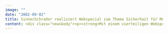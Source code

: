 ```yaml
---
image: ""
date: "2002-09-02"
title: SinnerSchrader realisiert Webspecial zum Thema Sicherheit für Mercedes-Benz
content: <div class="newsbody"><p><strong>Mit einem vierteiligen Webspecial rückt Mercedes-Benz jetzt das Thema Sicherheit in den Vordergrund. Unter dem Titel "Mercedes-Benz Sicherheit. Der Zeit voraus" stellt das Automobilunternehmen im Internet bestehende Sicherheitsleistungen und Innovationen vor.</strong></p><p>Die inhaltliche, grafische und technische Realisierung lag in den Händen von SinnerSchrader. Das Webspecial ist in fünf Sprachen produziert worden und wird innerhalb von Mercedes-Benz international übernommen.</p><p>In jedem der kommenden Monate wird das Angebot schrittweise um neue Inhalte erweitert. Neben aktuellen und neuen Sicherheitsfeatures stellt das Webspecial auch die Historie der Sicherheitsforschung von Mercedes-Benz vor und dokumentiert damit Authentizität und Führungsanspruch der Marke Mercedes-Benz. "Mit der Themenoffensive im Bereich Sicherheit wollen wir die Grundwerte der Marke wieder stärker in den Vordergrund rücken", so Lothar Korn, Leiter klassische Kommunikation PKW Mercedes-Benz.</p><p>Das Webspecial ist das erste einer Anzahl von Projekten, die SinnerSchrader für die DaimlerChrysler AG realisiert. "Hier kam es vor allem auf unser Know-how in den Bereichen Markenführung und Design an", stellt Matthias Schrader fest, der Vorstandsvorsitzende der SinnerSchrader Aktiengesellschaft. Das Webspecial basiert vollständig auf Flash-Technologie.</p></div>
---
```

